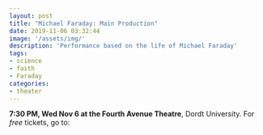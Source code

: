 ```yaml
---
layout: post
title: "Michael Faraday: Main Production"
date: 2019-11-06 03:32:44
image: '/assets/img/'
description: 'Performance based on the life of Michael Faraday'
tags:
- science
- faith
- Faraday
categories:
- theater
---
```


**7:30 PM, Wed Nov 6 at the Fourth Avenue Theatre**, Dordt University. For *free* tickets, go to: 

